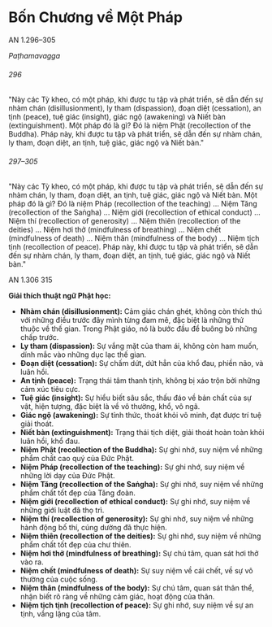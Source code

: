 # Bốn Chương về Một Pháp

AN 1.296–305

_Paṭhamavagga_

###### 296

"Này các Tỳ kheo, có một pháp, khi được tu tập và phát triển, sẽ dẫn đến sự nhàm chán (disillusionment), ly tham (dispassion), đoạn diệt (cessation), an tịnh (peace), tuệ giác (insight), giác ngộ (awakening) và Niết bàn (extinguishment). Một pháp đó là gì? Đó là niệm Phật (recollection of the Buddha). Pháp này, khi được tu tập và phát triển, sẽ dẫn đến sự nhàm chán, ly tham, đoạn diệt, an tịnh, tuệ giác, giác ngộ và Niết bàn."

###### 297–305

"Này các Tỳ kheo, có một pháp, khi được tu tập và phát triển, sẽ dẫn đến sự nhàm chán, ly tham, đoạn diệt, an tịnh, tuệ giác, giác ngộ và Niết bàn. Một pháp đó là gì? Đó là niệm Pháp (recollection of the teaching) ... Niệm Tăng (recollection of the Saṅgha) ... Niệm giới (recollection of ethical conduct) ... Niệm thí (recollection of generosity) ... Niệm thiên (recollection of the deities) ... Niệm hơi thở (mindfulness of breathing) ... Niệm chết (mindfulness of death) ... Niệm thân (mindfulness of the body) ... Niệm tịch tịnh (recollection of peace). Pháp này, khi được tu tập và phát triển, sẽ dẫn đến sự nhàm chán, ly tham, đoạn diệt, an tịnh, tuệ giác, giác ngộ và Niết bàn."

AN 1.306 315

**Giải thích thuật ngữ Phật học:**

*   **Nhàm chán (disillusionment):** Cảm giác chán ghét, không còn thích thú với những điều trước đây mình từng đam mê, đặc biệt là những thứ thuộc về thế gian. Trong Phật giáo, nó là bước đầu để buông bỏ những chấp trước.
*   **Ly tham (dispassion):** Sự vắng mặt của tham ái, không còn ham muốn, dính mắc vào những dục lạc thế gian.
*   **Đoạn diệt (cessation):** Sự chấm dứt, dứt hẳn của khổ đau, phiền não, và luân hồi.
*   **An tịnh (peace):** Trạng thái tâm thanh tịnh, không bị xáo trộn bởi những cảm xúc tiêu cực.
*   **Tuệ giác (insight):** Sự hiểu biết sâu sắc, thấu đáo về bản chất của sự vật, hiện tượng, đặc biệt là về vô thường, khổ, vô ngã.
*   **Giác ngộ (awakening):** Sự tỉnh thức, thoát khỏi vô minh, đạt được trí tuệ giải thoát.
*   **Niết bàn (extinguishment):** Trạng thái tịch diệt, giải thoát hoàn toàn khỏi luân hồi, khổ đau.
*   **Niệm Phật (recollection of the Buddha):** Sự ghi nhớ, suy niệm về những phẩm chất cao quý của Đức Phật.
*   **Niệm Pháp (recollection of the teaching):** Sự ghi nhớ, suy niệm về những lời dạy của Đức Phật.
*   **Niệm Tăng (recollection of the Saṅgha):** Sự ghi nhớ, suy niệm về những phẩm chất tốt đẹp của Tăng đoàn.
*   **Niệm giới (recollection of ethical conduct):** Sự ghi nhớ, suy niệm về những giới luật đã thọ trì.
*   **Niệm thí (recollection of generosity):** Sự ghi nhớ, suy niệm về những hành động bố thí, cúng dường đã thực hiện.
*   **Niệm thiên (recollection of the deities):** Sự ghi nhớ, suy niệm về những phẩm chất tốt đẹp của chư thiên.
*   **Niệm hơi thở (mindfulness of breathing):** Sự chú tâm, quan sát hơi thở vào ra.
*   **Niệm chết (mindfulness of death):** Sự suy niệm về cái chết, về sự vô thường của cuộc sống.
*   **Niệm thân (mindfulness of the body):** Sự chú tâm, quan sát thân thể, nhận biết rõ ràng về những cảm giác, hoạt động của thân.
*   **Niệm tịch tịnh (recollection of peace):** Sự ghi nhớ, suy niệm về sự an tịnh, vắng lặng của tâm.
